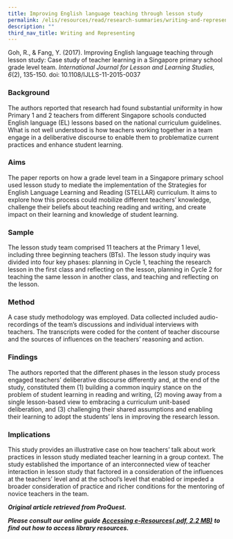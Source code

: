 ```yaml
---
title: Improving English language teaching through lesson study
permalink: /elis/resources/read/research-summaries/writing-and-representing/improving-english-language-teaching/
description: ""
third_nav_title: Writing and Representing
---
```

Goh, R., & Fang, Y. (2017). Improving English language teaching through lesson study: Case study of teacher learning in a Singapore primary school grade level team. _International Journal for Lesson and Learning Studies, 6_(2), 135-150. doi: 10.1108/IJLLS-11-2015-0037

### Background

The authors reported that research had found substantial uniformity in how Primary 1 and 2 teachers from different Singapore schools conducted English language (EL) lessons based on the national curriculum guidelines. What is not well understood is how teachers working together in a team engage in a deliberative discourse to enable them to problematize current practices and enhance student learning.

### Aims

The paper reports on how a grade level team in a Singapore primary school used lesson study to mediate the implementation of the Strategies for English Language Learning and Reading (STELLAR) curriculum. It aims to explore how this process could mobilize different teachers’ knowledge, challenge their beliefs about teaching reading and writing, and create impact on their learning and knowledge of student learning.

### Sample

The lesson study team comprised 11 teachers at the Primary 1 level, including three beginning teachers (BTs). The lesson study inquiry was divided into four key phases: planning in Cycle 1, teaching the research lesson in the first class and reflecting on the lesson, planning in Cycle 2 for teaching the same lesson in another class, and teaching and reflecting on the lesson.

### Method

A case study methodology was employed. Data collected included audio-recordings of the team’s discussions and individual interviews with teachers. The transcripts were coded for the content of teacher discourse and the sources of influences on the teachers’ reasoning and action.

### Findings

The authors reported that the different phases in the lesson study process engaged teachers’ deliberative discourse differently and, at the end of the study, constituted them (1) building a common inquiry stance on the problem of student learning in reading and writing, (2) moving away from a single lesson-based view to embracing a curriculum unit-based deliberation, and (3) challenging their shared assumptions and enabling their learning to adopt the students’ lens in improving the research lesson.

### Implications

This study provides an illustrative case on how teachers’ talk about work practices in lesson study mediated teacher learning in a group context. The study established the importance of an interconnected view of teacher interaction in lesson study that factored in a consideration of the influences at the teachers’ level and at the school’s level that enabled or impeded a broader consideration of practice and richer conditions for the mentoring of novice teachers in the team.

_**Original article retrieved from ProQuest.**_  

_**Please consult our online guide**_ **_[Accessing e-Resources(.pdf, 2.2 MB)](https://academyofsingaporeteachers-moe-edu-sg-admin.cwp.sg/elis/resources/read/research-summaries/writing-and-representing/18e45074-6b1b-4ac7-811f-1a8da16c4f81 "Accessing e-Resources")_** _**to find out how to access library resources.**_